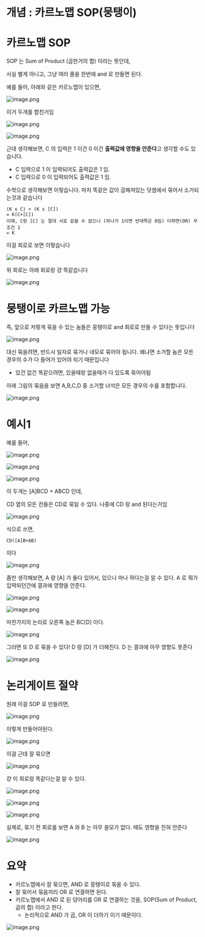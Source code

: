 # 개념 : 카르노맵 SOP(뭉탱이)

# 카르노맵 SOP

SOP 는 Sum of Product (곱한거의 합) 이라는 뜻인데,

사실 별게 아니고, 그냥 여러 줄을 한번에 and 로 만들면 된다.

예를 들어, 아래와 같은 카르노맵이 있으면,

![image.png](%E1%84%80%E1%85%A2%E1%84%82%E1%85%A7%E1%86%B7%20%E1%84%8F%E1%85%A1%E1%84%85%E1%85%B3%E1%84%82%E1%85%A9%E1%84%86%E1%85%A2%E1%86%B8%20SOP(%E1%84%86%E1%85%AE%E1%86%BC%E1%84%90%E1%85%A2%E1%86%BC%E1%84%8B%E1%85%B5)%201bc80ae0869c81c081f8e49c5d7db31d/image.png)

이거 두개를 합친거임

![image.png](%E1%84%80%E1%85%A2%E1%84%82%E1%85%A7%E1%86%B7%20%E1%84%8F%E1%85%A1%E1%84%85%E1%85%B3%E1%84%82%E1%85%A9%E1%84%86%E1%85%A2%E1%86%B8%20SOP(%E1%84%86%E1%85%AE%E1%86%BC%E1%84%90%E1%85%A2%E1%86%BC%E1%84%8B%E1%85%B5)%201bc80ae0869c81c081f8e49c5d7db31d/image%201.png)

![image.png](%E1%84%80%E1%85%A2%E1%84%82%E1%85%A7%E1%86%B7%20%E1%84%8F%E1%85%A1%E1%84%85%E1%85%B3%E1%84%82%E1%85%A9%E1%84%86%E1%85%A2%E1%86%B8%20SOP(%E1%84%86%E1%85%AE%E1%86%BC%E1%84%90%E1%85%A2%E1%86%BC%E1%84%8B%E1%85%B5)%201bc80ae0869c81c081f8e49c5d7db31d/image%202.png)

근데 생각해보면, C 의 입력은 1 이건 0 이건 **출력값에 영향을 안준다**고 생각할 수도 있습니다.

- C 입력으로 1 이 입력되어도 출력값은 1 임.
- C 입력으로 0 이 입력되어도 출력값은 1 임.

수학으로 생각해보면 이렇습니다. 마치 똑같은 값이 곱해져있는 덧셈에서 묶어서 소거되는것과 같습니다

```
(K x C) + (K x [C])
= K(C+[C])
이때, C랑 [C] 는 절대 서로 같을 수 없으니 (하나가 1이면 반대쪽은 0임) 더하면(OR) 무조건 1
= K
```

이걸 회로로 보면 이렇습니다

![image.png](%E1%84%80%E1%85%A2%E1%84%82%E1%85%A7%E1%86%B7%20%E1%84%8F%E1%85%A1%E1%84%85%E1%85%B3%E1%84%82%E1%85%A9%E1%84%86%E1%85%A2%E1%86%B8%20SOP(%E1%84%86%E1%85%AE%E1%86%BC%E1%84%90%E1%85%A2%E1%86%BC%E1%84%8B%E1%85%B5)%201bc80ae0869c81c081f8e49c5d7db31d/image%203.png)

위 회로는 아래 회로랑 걍 똑같습니다

![image.png](%E1%84%80%E1%85%A2%E1%84%82%E1%85%A7%E1%86%B7%20%E1%84%8F%E1%85%A1%E1%84%85%E1%85%B3%E1%84%82%E1%85%A9%E1%84%86%E1%85%A2%E1%86%B8%20SOP(%E1%84%86%E1%85%AE%E1%86%BC%E1%84%90%E1%85%A2%E1%86%BC%E1%84%8B%E1%85%B5)%201bc80ae0869c81c081f8e49c5d7db31d/image%204.png)

# 뭉탱이로 카르노맵 가능

즉, 앞으로 저렇게 묶을 수 있는 놈들은 뭉탱이로 and 회로로 만들 수 있다는 뜻입니다

![image.png](%E1%84%80%E1%85%A2%E1%84%82%E1%85%A7%E1%86%B7%20%E1%84%8F%E1%85%A1%E1%84%85%E1%85%B3%E1%84%82%E1%85%A9%E1%84%86%E1%85%A2%E1%86%B8%20SOP(%E1%84%86%E1%85%AE%E1%86%BC%E1%84%90%E1%85%A2%E1%86%BC%E1%84%8B%E1%85%B5)%201bc80ae0869c81c081f8e49c5d7db31d/image%205.png)

대신 묶을려면, 반드시 일자로 묶거나 네모로 묶어야 됩니다. 왜냐면 소거할 놈은 모든 경우의 수가 다 들어가 있어야 되기 때문입니다

- 있건 없건 똑같으려면, 있을때랑 없을때가 다 있도록 묶어야됨

아래 그림의 묶음을 보면 A,B,C,D 중 소거할 녀석은 모든 경우의 수를 포함합니다.

![image.png](%E1%84%80%E1%85%A2%E1%84%82%E1%85%A7%E1%86%B7%20%E1%84%8F%E1%85%A1%E1%84%85%E1%85%B3%E1%84%82%E1%85%A9%E1%84%86%E1%85%A2%E1%86%B8%20SOP(%E1%84%86%E1%85%AE%E1%86%BC%E1%84%90%E1%85%A2%E1%86%BC%E1%84%8B%E1%85%B5)%201bc80ae0869c81c081f8e49c5d7db31d/image%206.png)

# 예시1

예를 들어, 

![image.png](%E1%84%80%E1%85%A2%E1%84%82%E1%85%A7%E1%86%B7%20%E1%84%8F%E1%85%A1%E1%84%85%E1%85%B3%E1%84%82%E1%85%A9%E1%84%86%E1%85%A2%E1%86%B8%20SOP(%E1%84%86%E1%85%AE%E1%86%BC%E1%84%90%E1%85%A2%E1%86%BC%E1%84%8B%E1%85%B5)%201bc80ae0869c81c081f8e49c5d7db31d/image%207.png)

![image.png](%E1%84%80%E1%85%A2%E1%84%82%E1%85%A7%E1%86%B7%20%E1%84%8F%E1%85%A1%E1%84%85%E1%85%B3%E1%84%82%E1%85%A9%E1%84%86%E1%85%A2%E1%86%B8%20SOP(%E1%84%86%E1%85%AE%E1%86%BC%E1%84%90%E1%85%A2%E1%86%BC%E1%84%8B%E1%85%B5)%201bc80ae0869c81c081f8e49c5d7db31d/image%208.png)

![image.png](%E1%84%80%E1%85%A2%E1%84%82%E1%85%A7%E1%86%B7%20%E1%84%8F%E1%85%A1%E1%84%85%E1%85%B3%E1%84%82%E1%85%A9%E1%84%86%E1%85%A2%E1%86%B8%20SOP(%E1%84%86%E1%85%AE%E1%86%BC%E1%84%90%E1%85%A2%E1%86%BC%E1%84%8B%E1%85%B5)%201bc80ae0869c81c081f8e49c5d7db31d/image%209.png)

이 두개는 [A]BCD + ABCD 인데,

CD 열의 모든 칸들은 CD로 묶일 수 있다. 나중에 CD 랑 and 된다는거임

![image.png](%E1%84%80%E1%85%A2%E1%84%82%E1%85%A7%E1%86%B7%20%E1%84%8F%E1%85%A1%E1%84%85%E1%85%B3%E1%84%82%E1%85%A9%E1%84%86%E1%85%A2%E1%86%B8%20SOP(%E1%84%86%E1%85%AE%E1%86%BC%E1%84%90%E1%85%A2%E1%86%BC%E1%84%8B%E1%85%B5)%201bc80ae0869c81c081f8e49c5d7db31d/image%2010.png)

식으로 쓰면,

```
CD([A]B+AB)
```

이다

![image.png](%E1%84%80%E1%85%A2%E1%84%82%E1%85%A7%E1%86%B7%20%E1%84%8F%E1%85%A1%E1%84%85%E1%85%B3%E1%84%82%E1%85%A9%E1%84%86%E1%85%A2%E1%86%B8%20SOP(%E1%84%86%E1%85%AE%E1%86%BC%E1%84%90%E1%85%A2%E1%86%BC%E1%84%8B%E1%85%B5)%201bc80ae0869c81c081f8e49c5d7db31d/image%2011.png)

좀만 생각해보면, A 랑 [A] 가 둘다 있어서, 있으나 마나 하다는걸 알 수 있다. A 로 뭐가 입력되던간에 결과에 영향을 안준다.

![image.png](%E1%84%80%E1%85%A2%E1%84%82%E1%85%A7%E1%86%B7%20%E1%84%8F%E1%85%A1%E1%84%85%E1%85%B3%E1%84%82%E1%85%A9%E1%84%86%E1%85%A2%E1%86%B8%20SOP(%E1%84%86%E1%85%AE%E1%86%BC%E1%84%90%E1%85%A2%E1%86%BC%E1%84%8B%E1%85%B5)%201bc80ae0869c81c081f8e49c5d7db31d/image%203.png)

![image.png](%E1%84%80%E1%85%A2%E1%84%82%E1%85%A7%E1%86%B7%20%E1%84%8F%E1%85%A1%E1%84%85%E1%85%B3%E1%84%82%E1%85%A9%E1%84%86%E1%85%A2%E1%86%B8%20SOP(%E1%84%86%E1%85%AE%E1%86%BC%E1%84%90%E1%85%A2%E1%86%BC%E1%84%8B%E1%85%B5)%201bc80ae0869c81c081f8e49c5d7db31d/image%2012.png)

마찬가지의 논리로 오른쪽 놈은 BC[D] 이다.

![image.png](%E1%84%80%E1%85%A2%E1%84%82%E1%85%A7%E1%86%B7%20%E1%84%8F%E1%85%A1%E1%84%85%E1%85%B3%E1%84%82%E1%85%A9%E1%84%86%E1%85%A2%E1%86%B8%20SOP(%E1%84%86%E1%85%AE%E1%86%BC%E1%84%90%E1%85%A2%E1%86%BC%E1%84%8B%E1%85%B5)%201bc80ae0869c81c081f8e49c5d7db31d/image%2013.png)

그러면 또 D 로 묶을 수 있다! D 랑 [D] 가 더해진다. D 는 결과에 아무 영향도 못준다

![image.png](%E1%84%80%E1%85%A2%E1%84%82%E1%85%A7%E1%86%B7%20%E1%84%8F%E1%85%A1%E1%84%85%E1%85%B3%E1%84%82%E1%85%A9%E1%84%86%E1%85%A2%E1%86%B8%20SOP(%E1%84%86%E1%85%AE%E1%86%BC%E1%84%90%E1%85%A2%E1%86%BC%E1%84%8B%E1%85%B5)%201bc80ae0869c81c081f8e49c5d7db31d/image%2014.png)

# 논리게이트 절약

원래 이걸 SOP 로 만들려면,

![image.png](%E1%84%80%E1%85%A2%E1%84%82%E1%85%A7%E1%86%B7%20%E1%84%8F%E1%85%A1%E1%84%85%E1%85%B3%E1%84%82%E1%85%A9%E1%84%86%E1%85%A2%E1%86%B8%20SOP(%E1%84%86%E1%85%AE%E1%86%BC%E1%84%90%E1%85%A2%E1%86%BC%E1%84%8B%E1%85%B5)%201bc80ae0869c81c081f8e49c5d7db31d/image%2015.png)

이렇게 만들어야된다.

![image.png](%E1%84%80%E1%85%A2%E1%84%82%E1%85%A7%E1%86%B7%20%E1%84%8F%E1%85%A1%E1%84%85%E1%85%B3%E1%84%82%E1%85%A9%E1%84%86%E1%85%A2%E1%86%B8%20SOP(%E1%84%86%E1%85%AE%E1%86%BC%E1%84%90%E1%85%A2%E1%86%BC%E1%84%8B%E1%85%B5)%201bc80ae0869c81c081f8e49c5d7db31d/image%2016.png)

이걸 근데 잘 묶으면

![image.png](%E1%84%80%E1%85%A2%E1%84%82%E1%85%A7%E1%86%B7%20%E1%84%8F%E1%85%A1%E1%84%85%E1%85%B3%E1%84%82%E1%85%A9%E1%84%86%E1%85%A2%E1%86%B8%20SOP(%E1%84%86%E1%85%AE%E1%86%BC%E1%84%90%E1%85%A2%E1%86%BC%E1%84%8B%E1%85%B5)%201bc80ae0869c81c081f8e49c5d7db31d/image%2014.png)

걍 이 회로랑 똑같다는걸 알 수 있다.

![image.png](%E1%84%80%E1%85%A2%E1%84%82%E1%85%A7%E1%86%B7%20%E1%84%8F%E1%85%A1%E1%84%85%E1%85%B3%E1%84%82%E1%85%A9%E1%84%86%E1%85%A2%E1%86%B8%20SOP(%E1%84%86%E1%85%AE%E1%86%BC%E1%84%90%E1%85%A2%E1%86%BC%E1%84%8B%E1%85%B5)%201bc80ae0869c81c081f8e49c5d7db31d/image%2017.png)

![image.png](%E1%84%80%E1%85%A2%E1%84%82%E1%85%A7%E1%86%B7%20%E1%84%8F%E1%85%A1%E1%84%85%E1%85%B3%E1%84%82%E1%85%A9%E1%84%86%E1%85%A2%E1%86%B8%20SOP(%E1%84%86%E1%85%AE%E1%86%BC%E1%84%90%E1%85%A2%E1%86%BC%E1%84%8B%E1%85%B5)%201bc80ae0869c81c081f8e49c5d7db31d/image%2018.png)

![image.png](%E1%84%80%E1%85%A2%E1%84%82%E1%85%A7%E1%86%B7%20%E1%84%8F%E1%85%A1%E1%84%85%E1%85%B3%E1%84%82%E1%85%A9%E1%84%86%E1%85%A2%E1%86%B8%20SOP(%E1%84%86%E1%85%AE%E1%86%BC%E1%84%90%E1%85%A2%E1%86%BC%E1%84%8B%E1%85%B5)%201bc80ae0869c81c081f8e49c5d7db31d/image%2019.png)

실제로, 묶기 전 회로를 보면 A 와 B 는 아무 쓸모가 없다. 떼도 영향을 전혀 안준다

![image.png](%E1%84%80%E1%85%A2%E1%84%82%E1%85%A7%E1%86%B7%20%E1%84%8F%E1%85%A1%E1%84%85%E1%85%B3%E1%84%82%E1%85%A9%E1%84%86%E1%85%A2%E1%86%B8%20SOP(%E1%84%86%E1%85%AE%E1%86%BC%E1%84%90%E1%85%A2%E1%86%BC%E1%84%8B%E1%85%B5)%201bc80ae0869c81c081f8e49c5d7db31d/image%2020.png)

# 요약

- 카르노맵에서 잘 묶으면, AND 로 뭉탱이로 묶을 수 있다.
- 잘 묶어서 묶음끼리 OR 로 연결하면 된다.
- 카르노맵에서 AND 로 된 덩어리를 OR 로 연결하는 것을, SOP(Sum of Product, 곱의 합) 이라고 한다.
    - 논리적으로 AND 가 곱, OR 이 더하기 이기 때문이다.

![image.png](%E1%84%80%E1%85%A2%E1%84%82%E1%85%A7%E1%86%B7%20%E1%84%8F%E1%85%A1%E1%84%85%E1%85%B3%E1%84%82%E1%85%A9%E1%84%86%E1%85%A2%E1%86%B8%20SOP(%E1%84%86%E1%85%AE%E1%86%BC%E1%84%90%E1%85%A2%E1%86%BC%E1%84%8B%E1%85%B5)%201bc80ae0869c81c081f8e49c5d7db31d/image%206.png)